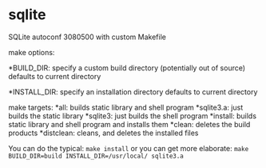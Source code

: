 sqlite
======

SQLite autoconf 3080500 with custom Makefile

make options:

*BUILD_DIR: specify a custom build directory (potentially out of source)
    defaults to current directory

*INSTALL_DIR: specify an installation directory
    defaults to current directory

make targets:
    *all: builds static library and shell program
    *sqlite3.a: just builds the static library
    *sqlite3: just builds the shell program
    *install: builds static library and shell program and installs them
    *clean: deletes the build products
    *distclean: cleans, and deletes the installed files

You can do the typical:
    ```
    make install
    ```
or you can get more elaborate:
    ```
    make BUILD_DIR=build INSTALL_DIR=/usr/local/ sqlite3.a
    ```

